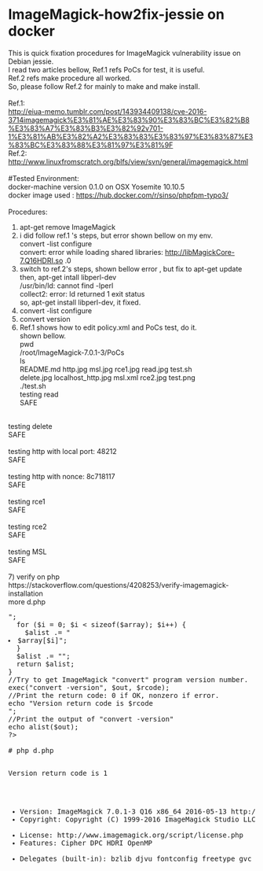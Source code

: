 # ImageMagick-how2fix-jessie on docker
This is quick fixation procedures for ImageMagick vulnerability issue on Debian jessie.<BR>
I read two articles bellow, Ref.1 refs PoCs for test, it is useful.<BR>
Ref.2 refs make procedure all worked.<BR>
So, please follow Ref.2 for mainly to make and make install.<BR>
<BR>
Ref.1:<BR>
http://eiua-memo.tumblr.com/post/143934409138/cve-2016-3714imagemagick%E3%81%AE%E3%83%90%E3%83%BC%E3%82%B8%E3%83%A7%E3%83%B3%E3%82%92v701-1%E3%81%AB%E3%82%A2%E3%83%83%E3%83%97%E3%83%87%E3%83%BC%E3%83%88%E3%81%97%E3%81%9F <BR>
Ref.2:<BR>
http://www.linuxfromscratch.org/blfs/view/svn/general/imagemagick.html <BR>
<BR>
#Tested Environment:<BR>
docker-machine version 0.1.0 on OSX Yosemite 10.10.5<BR>
docker image used : https://hub.docker.com/r/sinso/phpfpm-typo3/<BR>
<BR>
Procedures:<BR>
1) apt-get remove ImageMagick<BR>
2) i did follow ref.1 's steps, but error shown bellow on my env.<BR>
convert -list configure<BR>
convert: error while loading shared libraries: http://libMagickCore-7.Q16HDRI.so .0 <BR>
3) switch to ref.2's steps, shown bellow error , but fix to apt-get update then, apt-get intall libperl-dev<BR>
/usr/bin/ld: cannot find -lperl<BR>
collect2: error: ld returned 1 exit status<BR>
so, apt-get install libperl-dev, it fixed.<BR>
4) convert -list configure<BR>
5) convert version<BR>
6) Ref.1 shows how to edit policy.xml and PoCs test, do it.<BR>
shown bellow.<BR>
pwd<BR>
/root/ImageMagick-7.0.1-3/PoCs<BR>
ls<BR>
README.md   http.jpg		msl.jpg  rce1.jpg  read.jpg  test.sh<BR>
delete.jpg  localhost_http.jpg	msl.xml  rce2.jpg  test.png<BR>
./test.sh<BR>
testing read<BR>
SAFE<BR>
<BR>
testing delete<BR>
SAFE<BR>
<BR>
testing http with local port: 48212<BR>
SAFE<BR>
<BR>
testing http with nonce: 8c718117<BR>
SAFE<BR>
<BR>
testing rce1<BR>
SAFE<BR>
<BR>
testing rce2<BR>
SAFE<BR>
<BR>
testing MSL<BR>
SAFE<BR>
<BR>
7) verify on php<BR>
https://stackoverflow.com/questions/4208253/verify-imagemagick-installation<BR>
more d.php<BR>
<pre>
<?php
//This function prints a text array as an html list.
function alist ($array) {  
  $alist = "<ul>";
  for ($i = 0; $i < sizeof($array); $i++) {
    $alist .= "<li>$array[$i]";
  }
  $alist .= "</ul>";
  return $alist;
}
//Try to get ImageMagick "convert" program version number.
exec("convert -version", $out, $rcode);
//Print the return code: 0 if OK, nonzero if error.
echo "Version return code is $rcode <br>";
//Print the output of "convert -version"
echo alist($out);
?>
<BR># php d.php<BR>
<pre>
Version return code is 1 <br>
<ul>
 <li>Version: ImageMagick 7.0.1-3 Q16 x86_64 2016-05-13 http://www.imagemagick.org<li>Copyright: Copyright (C) 1999-2016 ImageMagick Studio LLC
 <li>License: http://www.imagemagick.org/script/license.php<li>Features: Cipher DPC HDRI OpenMP
 <li>Delegates (built-in): bzlib djvu fontconfig freetype gvc jbig jng jpeg lcms lqr lzma openexr png tiff wmf x xml zlib
</ul>
</pre>
 
